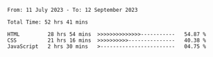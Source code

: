 <!--START_SECTION:waka-->

```all_time
From: 11 July 2023 - To: 12 September 2023

Total Time: 52 hrs 41 mins

HTML         28 hrs 54 mins  >>>>>>>>>>>>>>-----------   54.87 %
CSS          21 hrs 16 mins  >>>>>>>>>>---------------   40.38 %
JavaScript   2 hrs 30 mins   >------------------------   04.75 %
```

<!--END_SECTION:waka-->
